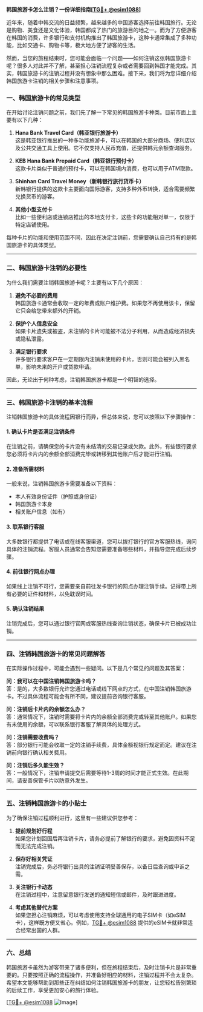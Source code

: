 **韩国旅游卡怎么注销？一份详细指南[[TG💪+ @esim1088](https://t.me/s/esim1088)]**

近年来，随着中韩交流的日益频繁，越来越多的中国游客选择前往韩国旅行。无论是购物、美食还是文化体验，韩国都成了热门的旅游目的地之一。而为了方便游客在韩国的消费，许多银行和支付机构推出了韩国旅游卡，这种卡通常集成了多种功能，比如交通卡、购物卡等，极大地方便了游客的生活。

然而，当您的旅程结束时，您可能会面临一个问题——如何注销这张韩国旅游卡呢？很多人对此并不了解，甚至担心注销流程复杂或者需要回到韩国才能完成。其实，韩国旅游卡的注销过程并没有想象中那么困难。接下来，我们将为您详细介绍韩国旅游卡注销的相关步骤和注意事项。

### 一、韩国旅游卡的常见类型

在开始讨论注销问题之前，我们先了解一下常见的韩国旅游卡种类。目前市面上主要有以下几种：

1. **Hana Bank Travel Card（韩亚银行旅游卡）**  
   这是韩亚银行推出的一种多功能旅游卡，可以在韩国的大部分商场、便利店以及公共交通工具上使用。它不仅支持人民币充值，还提供韩元余额查询服务。

2. **KEB Hana Bank Prepaid Card（韩亚银行预付卡）**  
   这款卡片类似于普通的预付卡，可以在韩国境内消费，也可以用于ATM取款。

3. **Shinhan Card Travel Money（新韩银行旅行货币卡）**  
   新韩银行提供的这款卡主要面向国际游客，支持多种外币转换，适合需要频繁兑换货币的游客。

4. **其他小型支付卡**  
   比如一些便利店或连锁店推出的本地支付卡，这些卡的功能相对单一，仅限于特定店铺使用。

每种卡片的功能和使用范围不同，因此在决定注销前，您需要确认自己持有的是韩国旅游卡的具体类型。

---

### 二、韩国旅游卡注销的必要性

为什么我们需要注销韩国旅游卡呢？主要有以下几个原因：

1. **避免不必要的费用**  
   韩国旅游卡通常会收取一定的年费或账户维护费。如果您不再使用该卡，保留它只会给您带来额外的开销。

2. **保护个人信息安全**  
   如果卡片遗失或被盗，未注销的卡片可能被不法分子利用，从而造成经济损失或隐私泄露。

3. **满足银行要求**  
   许多银行要求客户在一定期限内注销未使用的卡片，否则可能会被列入黑名单，影响未来的开户或贷款申请。

因此，无论出于何种考虑，注销韩国旅游卡都是一个明智的选择。

---

### 三、韩国旅游卡注销的基本流程

注销韩国旅游卡的具体流程因银行而异，但总体来说，您可以按照以下步骤操作：

#### 1. 确认卡片是否满足注销条件  
在注销之前，请确保您的卡片没有未结清的交易记录或欠款。此外，有些银行要求您必须将卡片内的余额全部消费完毕或转移到其他账户后才能进行注销。

#### 2. 准备所需材料  
一般来说，注销韩国旅游卡需要准备以下资料：
- 本人有效身份证件（护照或身份证）
- 韩国旅游卡本身
- 相关账户信息（如有）

#### 3. 联系银行客服  
大多数银行都提供了电话或在线客服渠道，您可以拨打银行的官方客服热线，询问具体的注销流程。客服人员通常会告知您需要准备哪些材料，并指导您完成后续步骤。

#### 4. 前往银行网点办理  
如果线上注销不可行，您需要亲自前往发卡银行的网点办理注销手续。记得带上所有必要的证件和材料，以免耽误时间。

#### 5. 确认注销结果  
注销完成后，您可以通过银行官网或客服热线查询注销状态，确保卡片已被成功注销。

---

### 四、注销韩国旅游卡的常见问题解答

在实际操作过程中，可能会遇到一些疑问。以下是几个常见的问题及其答案：

**问：我可以在中国注销韩国旅游卡吗？**  
答：是的，大多数银行允许您通过电话或线下网点的方式，在中国注销韩国旅游卡。不过具体流程可能会有所不同，建议提前咨询银行客服。

**问：注销后卡片内的余额怎么办？**  
答：通常情况下，注销时需要将卡片内的余额全部消费完或转至其他账户。如果您有未使用的余额，可以联系银行客服了解具体的处理方式。

**问：注销需要收费吗？**  
答：部分银行可能会收取一定的注销手续费，具体金额视银行规定而定。建议在注销前向银行确认相关费用。

**问：注销后多久能生效？**  
答：一般情况下，注销申请提交后需要等待1-3周的时间才能正式生效。在此期间，请妥善保管卡片以防意外发生。

---

### 五、注销韩国旅游卡的小贴士

为了确保注销过程顺利进行，这里有一些建议供您参考：

1. **提前规划好行程**  
   如果您计划回国后再注销卡片，请务必提前了解银行的要求，避免因资料不足而无法完成注销。

2. **保存好相关凭证**  
   注销完成后，务必将银行出具的注销证明妥善保存，以备日后查询或申诉之需。

3. **关注银行卡动态**  
   在注销过程中，注意留意银行发送的通知短信或邮件，及时跟进进度。

4. **考虑其他替代方案**  
   如果您担心注销麻烦，可以考虑使用支持全球通用的电子SIM卡（如eSIM卡），这样既方便又省心。例如，[TG💪+ @esim1088](https://t.me/s/esim1088) 提供的eSIM卡就非常适合经常出国的人群。

---

### 六、总结

韩国旅游卡虽然为游客带来了诸多便利，但在旅程结束后，及时注销卡片是非常重要的。只要按照正确的流程操作，并准备好相应的材料，注销过程并不会太复杂。希望本文能够帮助到那些正在纠结如何注销韩国旅游卡的朋友，让您轻松告别繁琐的后续工作，享受更加安心的旅行体验。

[[TG💪+ @esim1088](https://t.me/s/esim1088) ![Image](https://i.postimg.cc/4NQfJmqS/Snipaste-2025-05-13-00-14-12.png)]
